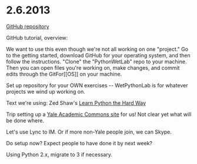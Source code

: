2.6.2013
========

[GitHub repository](https://github.com/michellehudson/PythonWetLab)

GitHub tutorial, overview:

We want to use this even though we're not all working on one "project." Go to the getting started, download GitHub for your operating system, and then follow the instructions. "Clone" the "PythonWetLab" repo to your machine. Then you can open files you're working on, make changes, and commit edits through the GitFor[[OS]] on your machine. 

Set up repository for your OWN exercises -- WetPythonLab is for whatever projects we wind up working on. 

Text we're using: Zed Shaw's [Learn Python the Hard Way](http://learnpythonthehardway.org/book/)

Trip setting up a [Yale Academic Commons site](http://pythonwetlab.commons.yale.edu) for us! Not clear yet what will be done where.

Let's use Lync to IM. Or if more non-Yale people join, we can Skype.

Do setup now? Expect people to have done it by next week?

Using Python 2.x, migrate to 3 if necessary.

